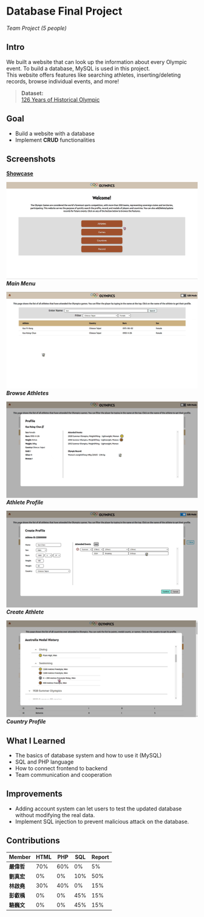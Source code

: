 # Database Final Project
*Team Project (5 people)*
## Intro
We built a website that can look up the information about every Olympic event. To build a database, MySQL is used in this project.  
This website offers features like searching athletes, inserting/deleting records, browse individual events, and more!

>**Dataset:**  
[126 Years of Historical Olympic](https://www.kaggle.com/datasets/muhammadehsan02/126-years-of-historical-olympic-dataset)  

## Goal
- Build a website with a database
- Implement **CRUD** functionalities

## Screenshots
[**Showcase**](https://www.youtube.com/watch?v=0wX515MbXHY)

![db-menu](../img/db-menu.png)
***Main Menu***

![db-player-search](../img/db-player-search.png)
***Browse Athletes***

![db-player-profile](../img/db-player-profile.png)
***Athlete Profile***

![db-player-edit](../img/db-edit.png)
***Create Athlete***

![db-country](../img/db-country.png)
***Country Profile***

## What I Learned
- The basics of database system and how to use it (MySQL)
- SQL and PHP language
- How to connect frontend to backend
- Team communication and cooperation

## Improvements
- Adding account system can let users to test the updated database without modifying the real data.
- Implement SQL injection to prevent malicious attack on the database.

## Contributions
| Member    | HTML   | PHP    | SQL    | Report |
| ------    | ------ | ------ | ------ | ------ |
| **嚴偉哲** | 70%    | 60%    | 0%     | 5%     |
| **劉真宏** | 0%     | 0%     | 10%    | 50%    |
| **林啟堯** | 30%    | 40%    | 0%     | 15%    |
| **彭叡楀** | 0%     | 0%     | 45%    | 15%    |
| **駱巍文** | 0%     | 0%     | 45%    | 15%    |